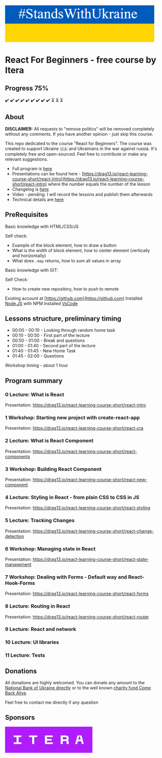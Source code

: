 [![StandsWithUkraine](https://raw.githubusercontent.com/Drag13/drag13.github.io/development/swu.PNG)](https://savelife.in.ua/en/donate/)

# React For Beginners - free course by Itera

## Progress 75%

✔️ ✔️ ✔️ ✔️ ✔️ ✔️ ✔️ ✔️ ✔️ ⏳ ⏳ ⏳ 

## About

**DISCLAIMER:**
All requests to "remove politics" will be removed completely without any comments. If you have another opinion - just skip this course.

This repo dedicated to the course "React for Beginners". The course was created to support Ukraine 🇺🇦 and Ukrainians in the war against russia. It's completely free and open-sourced. Feel free to contribute or make any relevant suggestions.

- Full program is [here](PROGRAM.md)
- Presentations can be found here - [https://drag13.io/react-learning-course-short/react-intro](https://drag13.io/react-learning-course-short/react-intro) where the number equals the number of the lesson
- Changelog is [here](CHANGELOG.md)
- Video - pending. I will record the lessons and publish them afterwards
- Technical details are [here](devlog.md)

## PreRequisites

Basic knowledge with HTML/CSS/JS

Self check:

- Example of the block element, how to draw a button
- What is the width of block element, how to center element (vertically and horizontally)
- What does `.map` returns, how to sum all values in array

Basic knowledge with GIT:

Self Check:

- How to create new repository, how to push to remote

Existing account at [https://github.com](https://github.com)
Installed [Node.JS](https://nodejs.org/en/) with NPM
Installed [VsCode](https://code.visualstudio.com/)

## Lessons structure, preliminary timing

- 00:00 - 00:10 - Looking through random home task
- 00:10 - 00:50 - First part of the lecture
- 00:50 - 01:00 - Break and questions
- 01:00 - 01:40 - Second part of the lecture
- 01:40 - 01:45 - New Home Task
- 01:45 - 02:00 - Questions

Workshop timing - about 1 hour

## Program summary

### 0 Lecture: What is React

Presentation: https://drag13.io/react-learning-course-short/react-intro

### 1 Workshop: Starting new project with create-react-app

Presentation: https://drag13.io/react-learning-course-short/react-cra

### 2 Lecture: What is React Component

Presentation: https://drag13.io/react-learning-course-short/react-components

### 3 Workshop: Building React Component

Presentation: https://drag13.io/react-learning-course-short/react-new-component

### 4 Lecture: Styling in React - from plain CSS to CSS in JS

Presentation: https://drag13.io/react-learning-course-short/react-styling

### 5 Lecture: Tracking Changes

Presentation: https://drag13.io/react-learning-course-short/react-change-detection

### 6 Workshop: Managing state in React

Presentation: https://drag13.io/react-learning-course-short/react-state-management

### 7 Workshop: Dealing with Forms - Default way and React-Hook-Forms

Presentation: https://drag13.io/react-learning-course-short/react-forms

### 8 Lecture: Routing in React

Presentation: https://drag13.io/react-learning-course-short/react-router

### 9 Lecture: React and network

### 10 Lecture: UI libraries

### 11 Lecture: Tests

## Donations

All donations are highly welcomed. You can donate any amount to the [National Bank of Ukraine directly](https://bank.gov.ua/en/news/all/natsionalniy-bank-vidkriv-spetsrahunok-dlya-zboru-koshtiv-na-potrebi-armiyi) or to the well known [charity fund Come Back Alive](https://www.comebackalive.in.ua/donate).

Feel free to contact me directly if any question

## Sponsors
[
![](/presentations/shared/imgs/Itera-logo-white-fuchsia.jpg)
](itera.com)